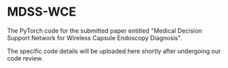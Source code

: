 # MDSS-WCE

The PyTorch code for the submitted paper entitled "Medical Decision Support Network for Wireless Capsule Endoscopy Diagnosis". 

The specific code details will be uploaded here shortly after undergoing our code review.
